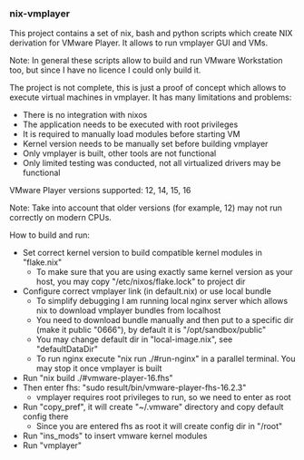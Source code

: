 ### nix-vmplayer

This project contains a set of nix, bash and python scripts which create NIX derivation for VMware Player. It allows to run vmplayer GUI and VMs.

Note: In general these scripts allow to build and run VMware Workstation too, but since I have no licence I could only build it.

The project is not complete, this is just a proof of concept which allows to execute virtual machines in vmplayer. It has many limitations and problems:
 - There is no integration with nixos
 - The application needs to be executed with root privileges
 - It is required to manually load modules before starting VM
 - Kernel version needs to be manually set before building vmplayer
 - Only vmplayer is built, other tools are not functional
 - Only limited testing was conducted, not all virtualized drivers may be functional

VMware Player versions supported: 12, 14, 15, 16

Note: Take into account that older versions (for example, 12) may not run correctly on modern CPUs.

How to build and run:
 - Set correct kernel version to build compatible kernel modules in "flake.nix"
    - To make sure that you are using exactly same kernel version as your host, you may copy "/etc/nixos/flake.lock" to project dir
 - Configure correct vmplayer link (in default.nix) or use local bundle
    - To simplify debugging I am running local nginx server which allows nix to download vmplayer bundles from localhost
    - You need to download bundle manually and then put to a specific dir (make it public "0666"), by default it is "/opt/sandbox/public"
    - You may change default dir in "local-image.nix", see "defaultDataDir"
    - To run nginx execute "nix run ./#run-nginx" in a parallel terminal. You may stop it once vmplayer is built
 - Run "nix build ./#vmware-player-16.fhs"
 - Then enter fhs: "sudo result/bin/vmware-player-fhs-16.2.3"
    - vmplayer requires root privileges to run, so we need to enter as root
 - Run "copy_pref", it will create "~/.vmware" directory and copy default config there
    - Since you are entered fhs as root it will create config dir in "/root"
 - Run "ins_mods" to insert vmware kernel modules
 - Run "vmplayer"
